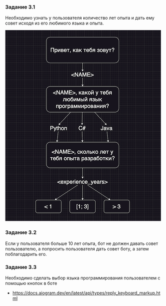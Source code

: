 ### Задание 3.1

Необходимо узнать у пользователя количество лет опыта и дать ему совет исходя из его любимого языка и опыта.

![](image.png)

### Задание 3.2

Если у пользователя больше 10 лет опыта, бот не должен давать совет пользователю, а попросить пользователя дать совет боту, а затем поблагодарить его.

### Задание 3.3

Необходимо сделать выбор языка программирования пользователем с помощью кнопок в боте
- https://docs.aiogram.dev/en/latest/api/types/reply_keyboard_markup.html